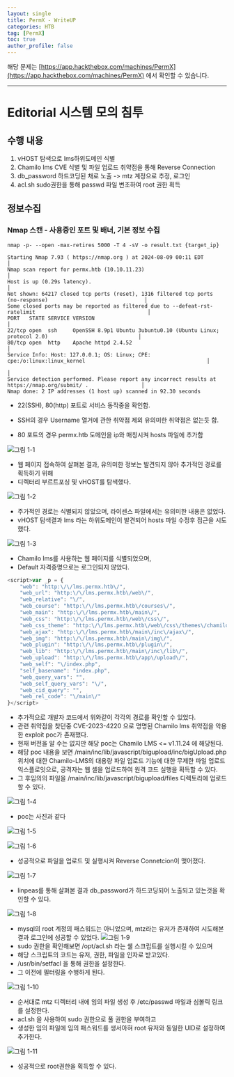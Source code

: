 ```yaml
---
layout: single
title: PermX - WriteUP
categories: HTB
tag: [PermX]
toc: true
author_profile: false
---
```


해당 문제는 [https://app.hackthebox.com/machines/PermX](https://app.hackthebox.com/machines/PermX) 에서 확인할 수 있습니다.

***

# Editorial 시스템 모의 침투
## 수행 내용
1. vHOST 탐색으로 lms하위도메인 식별
2. Chamilo lms CVE 식별 및 파일 업로드 취약점을 통해 Reverse Connection
3. db_password 하드코딩된 채로 노출 -> mtz 계정으로 추정, 로그인
4. acl.sh sudo권한을 통해 passwd 파일 변조하여 root 권한 획득
## 정보수집
### Nmap 스캔 - 사용중인 포트 및 배너, 기본 정보 수집

```
nmap -p- --open -max-retires 5000 -T 4 -sV -o result.txt {target_ip}
```

```
Starting Nmap 7.93 ( https://nmap.org ) at 2024-08-09 00:11 EDT                                                │
Nmap scan report for permx.htb (10.10.11.23)                                                                   │
Host is up (0.29s latency).                                                                                    │
Not shown: 64217 closed tcp ports (reset), 1316 filtered tcp ports (no-response)                               │
Some closed ports may be reported as filtered due to --defeat-rst-ratelimit                                    │
PORT   STATE SERVICE VERSION                                                                                   │
22/tcp open  ssh     OpenSSH 8.9p1 Ubuntu 3ubuntu0.10 (Ubuntu Linux; protocol 2.0)                             │
80/tcp open  http    Apache httpd 2.4.52                                                                       │
Service Info: Host: 127.0.0.1; OS: Linux; CPE: cpe:/o:linux:linux_kernel                                       │
                                                                                                               │
Service detection performed. Please report any incorrect results at https://nmap.org/submit/ .                 │
Nmap done: 2 IP addresses (1 host up) scanned in 92.30 seconds
```

- 22(SSH), 80(http) 포트로 서비스 동작중을 확인함.
- SSH의 경우 Username 열거에 관한 취약점 제외 유의미한 취약점은 없는듯 함.

- 80 포트의 경우 permx.htb 도메인을 ip와 매칭시켜 hosts 파일에 추가함

![그림 1-1](/assets/image/write-up/htb/permx/image.png)
- 웹 페이지 접속하여 살펴본 결과, 유의미한 정보는 발견되지 않아 추가적인 경로를 획득하기 위해
- 디렉터리 부르트포싱 및 vHOST를 탐색했다.

![그림 1-2](/assets/image/write-up/htb/permx/image-1.png)
- 주가적인 경로는 식별되지 않았으며, 라이센스 파일에서는 유의미한 내용은 없었다.
- vHOST 탐색결과 lms 라는 하위도메인이 발견되어 hosts 파일 수정후 접근을 시도했다.

![그림 1-3](/assets/image/write-up/htb/permx/image-2.png)
- Chamilo lms를 사용하는 웹 페이지를 식별되었으며,
- Default 자격증명으로는 로그인되지 않았다.

```javascript
<script>var _p = {
    "web": "http:\/\/lms.permx.htb\/",
    "web_url": "http:\/\/lms.permx.htb\/web\/",
    "web_relative": "\/",
    "web_course": "http:\/\/lms.permx.htb\/courses\/",
    "web_main": "http:\/\/lms.permx.htb\/main\/",
    "web_css": "http:\/\/lms.permx.htb\/web\/css\/",
    "web_css_theme": "http:\/\/lms.permx.htb\/web\/css\/themes\/chamilo\/",
    "web_ajax": "http:\/\/lms.permx.htb\/main\/inc\/ajax\/",
    "web_img": "http:\/\/lms.permx.htb\/main\/img\/",
    "web_plugin": "http:\/\/lms.permx.htb\/plugin\/",
    "web_lib": "http:\/\/lms.permx.htb\/main\/inc\/lib\/",
    "web_upload": "http:\/\/lms.permx.htb\/app\/upload\/",
    "web_self": "\/index.php",
    "self_basename": "index.php",
    "web_query_vars": "",
    "web_self_query_vars": "\/",
    "web_cid_query": "",
    "web_rel_code": "\/main\/"
}</script>
```

- 추가적으로 개발자 코드에서 위와같이 각각의 경로를 확인할 수 있었다.
- 관련 취약점을 찾던중 CVE-2023-4220 으로 명명된 Chamilo lms 취약점을 악용한 exploit poc가 존재했다.
- 현재 버전을 알 수는 없지만 해당 poc는 Chamilo LMS <= v1.11.24 에 해당된다.
- 해당 poc 내용을 보면 /main/inc/lib/javascript/bigupload/inc/bigUpload.php 위치에 대한 Chamilo-LMS의 대용량 파일 업로드 기능에 대한 무제한 파일 업로드 익스플로잇으로, 공격자는 웹 셸을 업로드하여 원격 코드 실행을 획득할 수 있다.
- 그 후임의의 파일을 /main/inc/lib/javascript/bigupload/files 디렉토리에 업로드할 수 있다.

![그림 1-4](/assets/image/write-up/htb/permx/image-3.png)
- poc는 사진과 같다

![그림 1-5](/assets/image/write-up/htb/permx/image-4.png)
<br>

![그림 1-6](/assets/image/write-up/htb/permx/image-5.png)
- 성공적으로 파일을 업로드 및 실행시켜 Reverse Connetcion이 맺어졌다.

![그림 1-7](/assets/image/write-up/htb/permx/image-6.png)
- linpeas를 통해 살펴본 결과 db_password가 하드코딩되어 노출되고 있는것을 확인할 수 있다.

![그림 1-8](/assets/image/write-up/htb/permx/image-7.png)
- mysql의 root 계정의 패스워드는 아니었으며, mtz라는 유저가 존재하여 시도해본결과 로그인에 성공할 수 있었다.
![그림 1-9](/assets/image/write-up/htb/permx/image-8.png)
- sudo 권한을 확인해보면 /opt/acl.sh 라는 쉘 스크립트를 실행시킬 수 있으며
- 해당 스크립트의 코드는 유저, 권한, 파일을 인자로 받고있다.
- /usr/bin/setfacl 을 통해 권한을 설정한다.
- 그 이전에 필터링을 수행하게 된다.

![그림 1-10](/assets/image/write-up/htb/permx/image-9.png)
- 순서대로 mtz 디렉터리 내에 임의 파일 생성 후 /etc/passwd 파일과 심볼릭 링크를 설정한다.
- acl.sh 을 사용하여 sudo 권한으로 풀 권한을 부여하고
- 생성한 임의 파일에 임의 패스워드를 생서아혀 root 유저와 동일한 UID로 설정하여 추가한다.

![그림 1-11](/assets/image/write-up/htb/permx/image-10.png)
- 성공적으로 root권한을 획득할 수 있다.